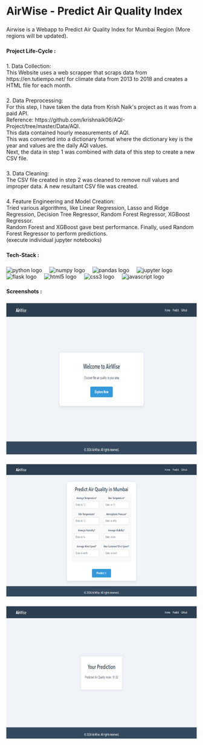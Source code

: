<h1>AirWise - Predict Air Quality Index</h1>

###

<p align="left">Airwise is a Webapp to Predict Air Quality Index for Mumbai Region (More regions will be updated).</p>

###

<h4 align="left">Project Life-Cycle :</h4>

###

<p align="left">1. Data Collection:<br>This Website uses a web scrapper that scraps data from https://en.tutiempo.net/ for climate data from 2013 to 2018 and creates a HTML file for each month.</p>

###

<p align="left">2. Data Preprocessing:<br>For this step, I have taken the data from Krish Naik's project as it was from a paid API.<br>Reference: https://github.com/krishnaik06/AQI-Project/tree/master/Data/AQI.<br>This data contained hourly measurements of AQI.<br>This was converted into a dictionary format where the dictionary key is the year and values are the daily AQI values.<br>Next, the data in step 1 was combined with data of this step to create a new CSV file.</p>

###

<p align="left">3. Data Cleaning:<br>The CSV file created in step 2 was cleaned to remove null values and improper data. A new resultant CSV file was created.</p>

###

<p align="left">4.  Feature Engineering and Model Creation:<br>Tried various algorithms, like Linear Regression, Lasso and Ridge Regression, Decision Tree Regressor, Random Forest Regressor, XGBoost Regressor.<br>Random Forest and XGBoost gave best performance. Finally, used Random Forest Regressor to perform predictions.<br>(execute individual jupyter notebooks)</p>

###

<h4 align="left">Tech-Stack :</h4>

###

<div align="left">
  <img src="https://cdn.jsdelivr.net/gh/devicons/devicon/icons/python/python-original.svg" height="40" alt="python logo"  />
  <img width="12" />
  <img src="https://cdn.jsdelivr.net/gh/devicons/devicon/icons/numpy/numpy-original.svg" height="40" alt="numpy logo"  />
  <img width="12" />
  <img src="https://cdn.jsdelivr.net/gh/devicons/devicon/icons/pandas/pandas-original.svg" height="40" alt="pandas logo"  />
  <img width="12" />
  <img src="https://cdn.jsdelivr.net/gh/devicons/devicon/icons/jupyter/jupyter-original.svg" height="40" alt="jupyter logo"  />
  <img width="12" />
  <img src="https://cdn.jsdelivr.net/gh/devicons/devicon/icons/flask/flask-original.svg" height="40" alt="flask logo"  />
  <img width="12" />
  <img src="https://cdn.jsdelivr.net/gh/devicons/devicon/icons/html5/html5-original.svg" height="40" alt="html5 logo"  />
  <img width="12" />
  <img src="https://cdn.jsdelivr.net/gh/devicons/devicon/icons/css3/css3-original.svg" height="40" alt="css3 logo"  />
  <img width="12" />
  <img src="https://cdn.jsdelivr.net/gh/devicons/devicon/icons/javascript/javascript-original.svg" height="40" alt="javascript logo"  />
</div>

###

<h4 align="left">Screenshots :</h4>

###

<div align="center">
  <img height="400" src="https://github.com/Sanskarr25/AirWise/blob/main/images/Home.png"  />
</div>

###

<div align="center">
  <img height="350" src="https://github.com/Sanskarr25/AirWise/blob/main/images/predict_input.png"  />
</div>

###

<div align="center">
  <img height="350" src="https://github.com/Sanskarr25/AirWise/blob/main/images/predict_output.png"  />
</div>

###
